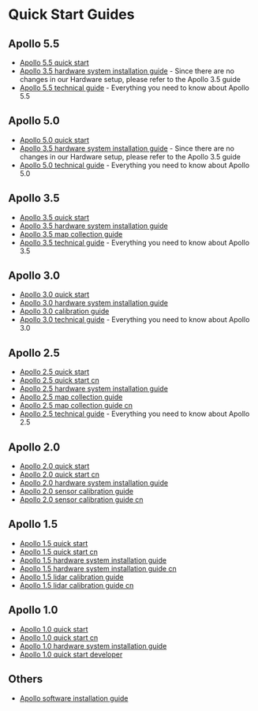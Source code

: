 # Quick Start Guides

## Apollo 5.5

- [Apollo 5.5 quick start](apollo_5_5_quick_start.md)
- [Apollo 3.5 hardware system installation guide](apollo_3_5_hardware_system_installation_guide.md) - Since there are no changes in our Hardware setup, please refer to the Apollo 3.5 guide
- [Apollo 5.5 technical guide](https://github.com/ApolloAuto/apollo/blob/master/docs/technical_tutorial/apollo_5.5_technical_tutorial.md) - Everything you need to know about Apollo 5.5


## Apollo 5.0

- [Apollo 5.0 quick start](apollo_5_0_quick_start.md)
- [Apollo 3.5 hardware system installation guide](apollo_3_5_hardware_system_installation_guide.md) - Since there are no changes in our Hardware setup, please refer to the Apollo 3.5 guide
- [Apollo 5.0 technical guide](https://github.com/ApolloAuto/apollo/blob/master/docs/technical_tutorial/apollo_5.0_technical_tutorial.md) - Everything you need to know about Apollo 5.0

## Apollo 3.5

- [Apollo 3.5 quick start](apollo_3_5_quick_start.md)
- [Apollo 3.5 hardware system installation guide](apollo_3_5_hardware_system_installation_guide.md)
- [Apollo 3.5 map collection guide](apollo_3_5_map_collection_guidelines.md)
- [Apollo 3.5 technical guide](https://github.com/ApolloAuto/apollo/blob/master/docs/technical_tutorial/apollo_3.5_technical_tutorial.md) - Everything you need to know about Apollo 3.5

## Apollo 3.0

- [Apollo 3.0 quick start](apollo_3_0_quick_start.md)
- [Apollo 3.0 hardware system installation guide](apollo_3_0_hardware_system_installation_guide.md)
- [Apollo 3.0 calibration guide](multiple_lidar_gnss_calibration_guide.md)
- [Apollo 3.0 technical guide](https://github.com/ApolloAuto/apollo/blob/master/docs/technical_tutorial/apollo_3.0_technical_tutorial.md) - Everything you need to know about Apollo 3.0

## Apollo 2.5

- [Apollo 2.5 quick start](apollo_2_5_quick_start.md)
- [Apollo 2.5 quick start cn](apollo_2_5_quick_start_cn.md)
- [Apollo 2.5 hardware system installation guide](apollo_2_5_hardware_system_installation_guide_v1.md)
- [Apollo 2.5 map collection guide](apollo_2_5_map_collection_guide.md)
- [Apollo 2.5 map collection guide cn](apollo_2_5_map_collection_guide_cn.md)
- [Apollo 2.5 technical guide](https://github.com/ApolloAuto/apollo/blob/master/docs/technical_tutorial/apollo_2.5_technical_tutorial.md) - Everything you need to know about Apollo 2.5

## Apollo 2.0

- [Apollo 2.0 quick start](apollo_2_0_quick_start.md)
- [Apollo 2.0 quick start cn](apollo_2_0_quick_start_cn.md)
- [Apollo 2.0 hardware system installation guide](apollo_2_0_hardware_system_installation_guide_v1.md)
- [Apollo 2.0 sensor calibration guide](apollo_2_0_sensor_calibration_guide.md)
- [Apollo 2.0 sensor calibration guide cn](apollo_2_0_sensor_calibration_guide_cn.md)

## Apollo 1.5

- [Apollo 1.5 quick start](apollo_1_5_quick_start.md)
- [Apollo 1.5 quick start cn](apollo_1_5_quick_start_cn.md)
- [Apollo 1.5 hardware system installation guide](apollo_1_5_hardware_system_installation_guide.md)
- [Apollo 1.5 hardware system installation guide cn](apollo_1_5_hardware_system_installation_guide_cn.md)
- [Apollo 1.5 lidar calibration guide](https://github.com/ApolloAuto/apollo/blob/master/docs/specs/apollo_lidar_imu_calibration_guide.md)
- [Apollo 1.5 lidar calibration guide cn](apollo_1_5_lidar_calibration_guide_cn.md)

## Apollo 1.0

- [Apollo 1.0 quick start](apollo_1_0_quick_start.md)
- [Apollo 1.0 quick start cn](apollo_1_0_quick_start_cn.md)
- [Apollo 1.0 hardware system installation guide](apollo_1_0_hardware_system_installation_guide.md)
- [Apollo 1.0 quick start developer](apollo_1_0_quick_start_developer.md)

## Others
- [Apollo software installation guide](apollo_software_installation_guide.md)
